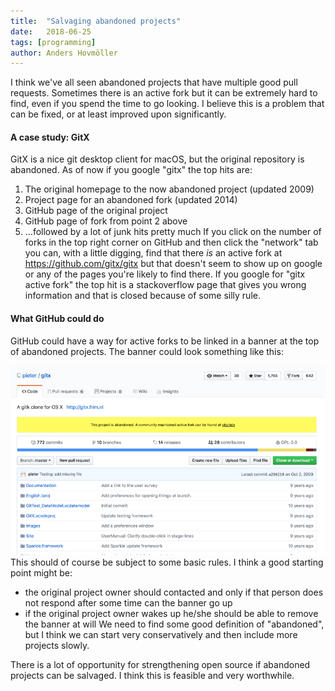 ```yaml
---
title:	"Salvaging abandoned projects"
date:	2018-06-25
tags: [programming]
author: Anders Hovmöller
---
```


  I think we've all seen abandoned projects that have multiple good pull requests. Sometimes there is an active fork but it can be extremely hard to find, even if you spend the time to go looking. I believe this is a problem that can be fixed, or at least improved upon significantly.

#### A case study: GitX

GitX is a nice git desktop client for macOS, but the original repository is abandoned. As of now if you google "gitx" the top hits are:

1. The original homepage to the now abandoned project (updated 2009)
2. Project page for an abandoned fork (updated 2014)
3. GitHub page of the original project
4. GitHub page of fork from point 2 above
5. …followed by a lot of junk hits pretty much
If you click on the number of forks in the top right corner on GitHub and then click the "network" tab you can, with a little digging, find that there *is* an active fork at <https://github.com/gitx/gitx> but that doesn't seem to show up on google or any of the pages you're likely to find there. If you google for "gitx active fork" the top hit is a stackoverflow page that gives you wrong information and that is closed because of some silly rule.

#### What GitHub could do

GitHub could have a way for active forks to be linked in a banner at the top of abandoned projects. The banner could look something like this:

![](/img/1*08wskmnFKchqdhRmAcJUPw.png)This should of course be subject to some basic rules. I think a good starting point might be:

* the original project owner should contacted and only if that person does not respond after some time can the banner go up
* if the original project owner wakes up he/she should be able to remove the banner at will
We need to find some good definition of "abandoned", but I think we can start very conservatively and then include more projects slowly.

There is a lot of opportunity for strengthening open source if abandoned projects can be salvaged. I think this is feasible and very worthwhile.
